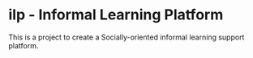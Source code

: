 # ilp - Informal Learning Platform

This is a project to create a Socially-oriented informal learning support platform.
